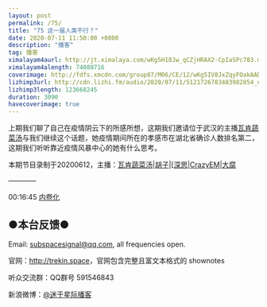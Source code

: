 ```yaml
---
layout: post
permalink: /75/
title: "75 这一届人类不行？"
date: 2020-07-11 11:50:00 +0800
description: "播客"
tag: 播客 
ximalayam4aurl: http://jt.ximalaya.com/wKg5H18Jw_qCZjHRAX2-CpIaSPc783.m4a?channel=rss&amp;album_id=3135361&amp;track_id=315815332&amp;uid=6418191&amp;jt=http://audio.xmcdn.com/group85/M06/D0/B5/wKg5H18Jw_qCZjHRAX2-CpIaSPc783.m4a
ximalayam4alength: 74080716
coverimage: http://fdfs.xmcdn.com/group87/M06/CE/12/wKg5IV8JxZqyFOakAADx4CLffts376.jpg
lizhimp3url: http://cdn.lizhi.fm/audio/2020/07/11/5121726783483982854_ud.mp3
lizhimp3length: 123668245
duration: 3090
havecoverimage: true
---  
```


上期我们聊了自己在疫情阴云下的所感所想，这期我们邀请位于武汉的主播[瓦肯蔬菜汤](http://weibo.com/u/5013547255)与我们继续这个话题，她疫情期间所在的孝感市在湖北省确诊人数排名第二，这期我们听听靠近疫情风暴中心的她有什么思考。

本期节目录制于20200612，主播：[瓦肯蔬菜汤](http://weibo.com/u/5013547255)\|[胡子](https://weibo.com/p/1005051764117203)\|[[深思](mailto:deepthought@trekin.space)\|[CrazyEM](mailto:emh@trekin.space)\|[大腐](https://weibo.com/u/5113590549)

————

00:16:45 [内卷化](https://baike.baidu.com/item/%E5%86%85%E5%8D%B7%E5%8C%96)

## ●本台反馈●

Email: <subspacesignal@qq.com>, all frequencies open.

官网：<http://trekin.space>，官网包含完整且富文本格式的 shownotes

听众交流群：QQ群号 591546843

新浪微博：[@迷于星际播客](http://weibo.com/lostinst)
